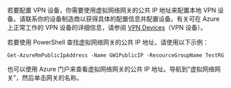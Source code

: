 
若要配置 VPN 设备，你需要使用虚拟网络网关的公共 IP 地址来配置本地 VPN 设备。请联系你的设备制造商以获得具体的配置信息并配置设备。有关可在 Azure 上正常工作的 VPN 设备的详细信息，请参阅 [VPN Devices](/documentation/articles/vpn-gateway-about-vpn-devices)（VPN 设备）。

若要使用 PowerShell 查找虚拟网络网关的公共 IP 地址，请使用以下示例：

	Get-AzureRmPublicIpAddress -Name GW1PublicIP -ResourceGroupName TestRG

也可以使用 Azure 门户来查看虚拟网络网关的公共 IP 地址。导航到“虚拟网络网关”，然后单击网关的名称。

<!---HONumber=Mooncake_0425_2016-->
